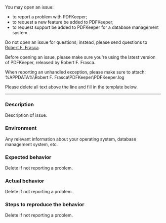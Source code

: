 You may open an issue:
- to report a problem with PDFKeeper;
- to request a new feature be added to PDFKeeper;
- to request support be added to PDFKeeper for a database management system.

Do not open an issue for questions; instead, please send questions to [Robert F. Frasca](mailto:rffrasca@gmail.com).

Before opening an issue, please make sure you're using the latest version of PDFKeeper, released by Robert F. Frasca.

When reporting an unhandled exception, please make sure to attach:
%APPDATA%\Robert F. Frasca\PDFKeeper<version>\PDFKeeper.log

Please delete all text above the line and fill in the template below.

------------------------
### Description
Description of issue.

### Environment
Any relevant information about your operating system, database management system, etc.

### Expected behavior
Delete if not reporting a problem.

### Actual behavior
Delete if not reporting a problem.

### Steps to reproduce the behavior
Delete if not reporting a problem.
